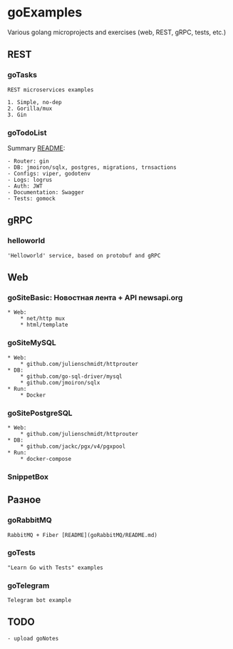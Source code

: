# goExamples
Various golang microprojects and exercises (web, REST, gRPC, tests, etc.)


## REST

### goTasks

    REST microservices examples

    1. Simple, no-dep
    2. Gorilla/mux
    3. Gin

### goTodoList

Summary [README](goTodoList/README.md):

    - Router: gin
    - DB: jmoiron/sqlx, postgres, migrations, trnsactions
    - Configs: viper, godotenv
    - Logs: logrus
    - Auth: JWT
    - Documentation: Swagger
    - Tests: gomock


## gRPC

### helloworld

    'Helloworld' service, based on protobuf and gRPC


## Web

### goSiteBasic: Новостная лента + API newsapi.org

    * Web:
        * net/http mux
        * html/template

### goSiteMySQL

    * Web:
        * github.com/julienschmidt/httprouter
    * DB:
        * github.com/go-sql-driver/mysql
        * github.com/jmoiron/sqlx
    * Run:
        * Docker

### goSitePostgreSQL

    * Web:
        * github.com/julienschmidt/httprouter
    * DB:
        * github.com/jackc/pgx/v4/pgxpool
    * Run:
        * docker-compose

### SnippetBox


## Разное

### goRabbitMQ

    RabbitMQ + Fiber [README](goRabbitMQ/README.md)

### goTests

    "Learn Go with Tests" examples

### goTelegram

    Telegram bot example


## TODO

    - upload goNotes
